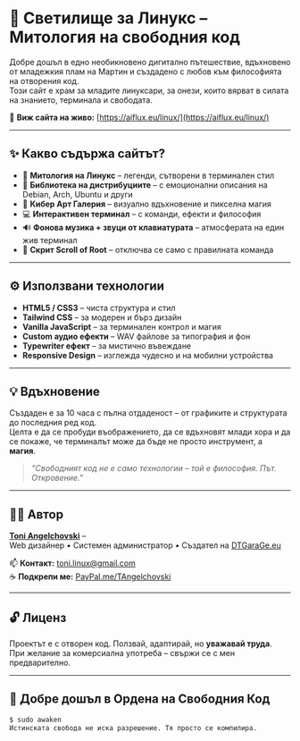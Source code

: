 # 🐧 Светилище за Линукс – Митология на свободния код

Добре дошъл в едно необикновено дигитално пътешествие, вдъхновено от младежкия плам на Мартин и създадено с любов към философията на отворения код.  
Този сайт е храм за младите линуксари, за онези, които вярват в силата на знанието, терминала и свободата.

🔗 **Виж сайта на живо:** [https://aiflux.eu/linux/](https://aiflux.eu/linux/)

---

## ✨ Какво съдържа сайтът?

- 📜 **Митология на Линукс** – легенди, сътворени в терминален стил  
- 💾 **Библиотека на дистрибуциите** – с емоционални описания на Debian, Arch, Ubuntu и други  
- 🎨 **Кибер Арт Галерия** – визуално вдъхновение и пикселна магия  
- 💻 **Интерактивен терминал** – с команди, ефекти и философия  
- 🔊 **Фонова музика + звуци от клавиатурата** – атмосферата на един жив терминал  
- 🔐 **Скрит Scroll of Root** – отключва се само с правилната команда

---

## ⚙️ Използвани технологии

- **HTML5 / CSS3** – чиста структура и стил  
- **Tailwind CSS** – за модерен и бърз дизайн  
- **Vanilla JavaScript** – за терминален контрол и магия  
- **Custom аудио ефекти** – WAV файлове за типография и фон  
- **Typewriter ефект** – за мистично въвеждане  
- **Responsive Design** – изглежда чудесно и на мобилни устройства

---

## 💡 Вдъхновение

Създаден е за 10 часа с пълна отдаденост – от графиките и структурата до последния ред код.  
Целта е да се пробуди въображението, да се вдъхновят млади хора и да се покаже, че терминалът може да бъде не просто инструмент, а **магия**.

> *"Свободният код не е само технологии – той е философия. Път. Откровение."*

---

## 🧙‍♂️ Автор

[**Toni Angelchovski**](https://github.com/angelchovski) –  
Web дизайнер • Системен администратор • Създател на [DTGaraGe.eu](https://dtgarage.eu/)

📫 **Контакт:** toni.linux@gmail.com  
☕ **Подкрепи ме:** [PayPal.me/TAngelchovski](https://www.paypal.com/paypalme/TAngelchovski?country.x=DE&locale.x=en_US)

---

## 🔓 Лиценз

Проектът е с отворен код. Ползвай, адаптирай, но **уважавай труда**.  
При желание за комерсиална употреба – свържи се с мен предварително.

---

## 🧭 Добре дошъл в Ордена на Свободния Код

```bash
$ sudo awaken
Истинската свобода не иска разрешение. Тя просто се компилира.
